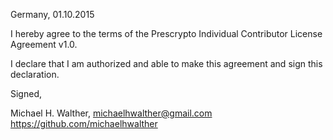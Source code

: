 Germany, 01.10.2015

I hereby agree to the terms of the Prescrypto Individual Contributor License
Agreement v1.0.

I declare that I am authorized and able to make this agreement and sign this
declaration.

Signed,

Michael H. Walther, michaelhwalther@gmail.com https://github.com/michaelhwalther
